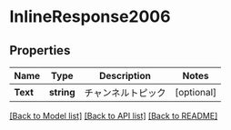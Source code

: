 # InlineResponse2006

## Properties

Name | Type | Description | Notes
------------ | ------------- | ------------- | -------------
**Text** | **string** | チャンネルトピック | [optional] 

[[Back to Model list]](../README.md#documentation-for-models) [[Back to API list]](../README.md#documentation-for-api-endpoints) [[Back to README]](../README.md)



